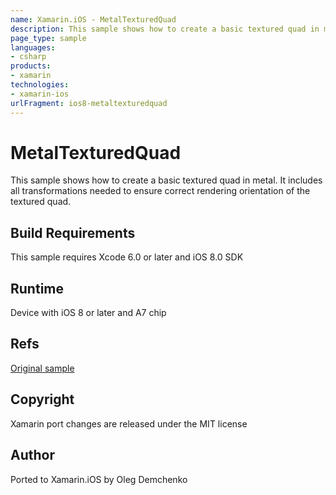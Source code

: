 ```yaml
---
name: Xamarin.iOS - MetalTexturedQuad
description: This sample shows how to create a basic textured quad in metal. It includes all transformations needed to ensure correct rendering orientation of...
page_type: sample
languages:
- csharp
products:
- xamarin
technologies:
- xamarin-ios
urlFragment: ios8-metaltexturedquad
---
```

# MetalTexturedQuad

This sample shows how to create a basic textured quad in metal. It includes all transformations needed to ensure correct rendering orientation of the textured quad.

## Build Requirements

This sample requires Xcode 6.0 or later and iOS 8.0 SDK

## Runtime
Device with iOS 8 or later and A7 chip

## Refs
[Original sample](https://developer.apple.com/library/prerelease/ios/samplecode/MetalTexturedQuad/Introduction/Intro.html)

## Copyright

Xamarin port changes are released under the MIT license

## Author 

Ported to Xamarin.iOS by Oleg Demchenko
